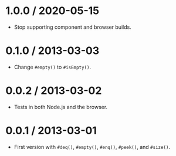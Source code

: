 1.0.0 / 2020-05-15
==================

  * Stop supporting component and browser builds.

0.1.0 / 2013-03-03
==================

  * Change `#empty()` to `#isEmpty()`.

0.0.2 / 2013-03-02
==================

  * Tests in both Node.js and the browser.

0.0.1 / 2013-03-01
==================

  * First version with `#deq()`, `#empty()`, `#enq()`, `#peek()`, and
    `#size()`.
